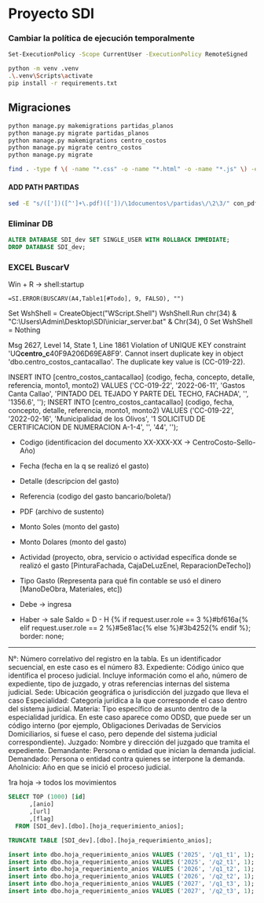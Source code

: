 # Proyecto SDI

### Cambiar la política de ejecución temporalmente

```sh
Set-ExecutionPolicy -Scope CurrentUser -ExecutionPolicy RemoteSigned
```

```sh
python -m venv .venv
.\.venv\Scripts\activate
pip install -r requirements.txt
```

## Migraciones

```sh
python manage.py makemigrations partidas_planos
python manage.py migrate partidas_planos
python manage.py makemigrations centro_costos
python manage.py migrate centro_costos
python manage.py migrate
```

```sh
find . -type f \( -name "*.css" -o -name "*.html" -o -name "*.js" \) -exec sed -i 's/#bf616a/#9a1413/g' {} +
```

#### ADD PATH PARTIDAS

```sh
sed -E "s/(['])([^']+\.pdf)(['])/\1documentos\/partidas\/\2\3/" con_pdf.sql > con_pdf_modificado.sql
```

### Eliminar DB

```sql
ALTER DATABASE SDI_dev SET SINGLE_USER WITH ROLLBACK IMMEDIATE;
DROP DATABASE SDI_dev;
```

### EXCEL BuscarV

Win + R -> shell:startup

```
=SI.ERROR(BUSCARV(A4,Table1[#Todo], 9, FALSO), "")
```

Set WshShell = CreateObject("WScript.Shell")
WshShell.Run chr(34) & "C:\Users\Admin\Desktop\SDI\iniciar_server.bat" & Chr(34), 0
Set WshShell = Nothing

Msg 2627, Level 14, State 1, Line 1861
Violation of UNIQUE KEY constraint 'UQ**centro_c**40F9A206D69EA8F9'. Cannot insert duplicate key in object 'dbo.centro_costos_cantacallao'. The duplicate key value is (CC-019-22).

INSERT INTO [centro_costos_cantacallao] (codigo, fecha, concepto, detalle, referencia, monto1, monto2) VALUES ('CC-019-22', '2022-06-11', 'Gastos Canta Callao', 'PINTADO DEL TEJADO Y PARTE DEL TECHO, FACHADA', '', '1356.6', '');
INSERT INTO [centro_costos_cantacallao] (codigo, fecha, concepto, detalle, referencia, monto1, monto2) VALUES ('CC-019-22', '2022-02-16', 'Municipalidad de los Olivos', '1 SOLICITUD DE CERTIFICACION DE NUMERACION A-1-4', '', '44', '');

- Codigo (identificacion del documento XX-XXX-XX -> CentroCosto-Sello-Año)
- Fecha (fecha en la q se realizó el gasto)
- Detalle (descripcion del gasto)
- Referencia (codigo del gasto bancario/boleta/)
- PDF (archivo de sustento)
- Monto Soles (monto del gasto)
- Monto Dolares (monto del gasto)
- Actividad (proyecto, obra, servicio o actividad específica donde se realizó el gasto [PinturaFachada, CajaDeLuzEnel, ReparacionDeTecho])
- Tipo Gasto (Representa para qué fin contable se usó el dinero [ManoDeObra, Materiales, etc])

- Debe -> ingresa
- Haber -> sale
  Saldo = D - H
  {% if request.user.role == 3 %}#bf616a{% elif request.user.role == 2 %}#5e81ac{% else %}#3b4252{% endif %}; border: none;

---

N°: Número correlativo del registro en la tabla. Es un identificador secuencial, en este caso es el número 83.
Expediente: Código único que identifica el proceso judicial. Incluye información como el año, número de expediente, tipo de juzgado, y otras referencias internas del sistema judicial.
Sede: Ubicación geográfica o jurisdicción del juzgado que lleva el caso
Especialidad: Categoría jurídica a la que corresponde el caso dentro del sistema judicial.
Materia: Tipo específico de asunto dentro de la especialidad jurídica. En este caso aparece como ODSD, que puede ser un código interno (por ejemplo, Obligaciones Derivadas de Servicios Domiciliarios, si fuese el caso, pero depende del sistema judicial correspondiente).
Juzgado: Nombre y dirección del juzgado que tramita el expediente.
Demandante: Persona o entidad que inician la demanda judicial.
Demandado: Persona o entidad contra quienes se interpone la demanda.
AñoInicio: Año en que se inició el proceso judicial.

1ra hoja -> todos los movimientos

```SQL
SELECT TOP (1000) [id]
      ,[anio]
      ,[url]
      ,[flag]
  FROM [SDI_dev].[dbo].[hoja_requerimiento_anios];

TRUNCATE TABLE [SDI_dev].[dbo].[hoja_requerimiento_anios];

insert into dbo.hoja_requerimiento_anios VALUES ('2025', '/q1_t1', 1);
insert into dbo.hoja_requerimiento_anios VALUES ('2025', '/q2_t1', 1);
insert into dbo.hoja_requerimiento_anios VALUES ('2026', '/q1_t2', 1);
insert into dbo.hoja_requerimiento_anios VALUES ('2026', '/q2_t2', 1);
insert into dbo.hoja_requerimiento_anios VALUES ('2027', '/q1_t3', 1);
insert into dbo.hoja_requerimiento_anios VALUES ('2027', '/q2_t3', 1);

```